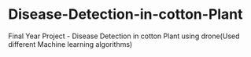 # Disease-Detection-in-cotton-Plant
Final Year Project - Disease Detection in cotton Plant using drone(Used different Machine learning algorithms)
